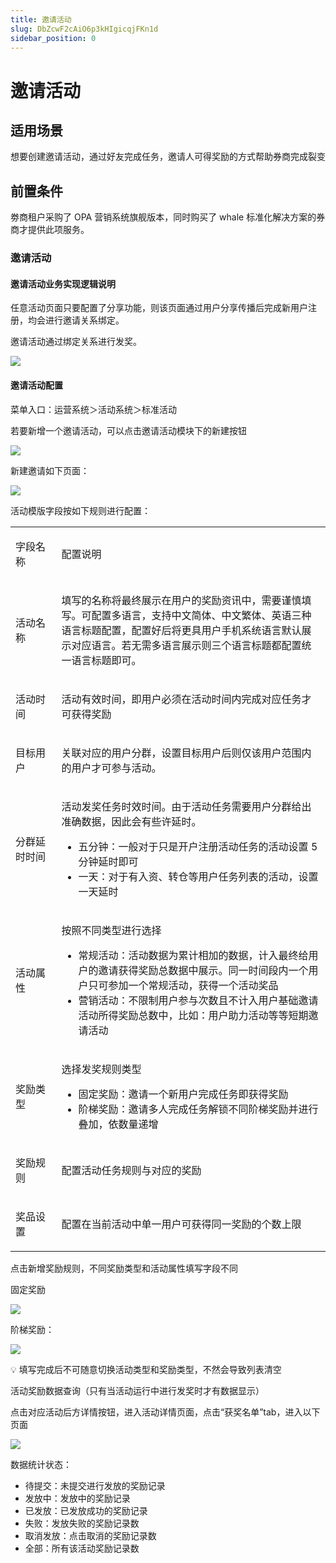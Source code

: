 ```yaml
---
title: 邀请活动
slug: DbZcwF2cAiO6p3kHIgicqjFKn1d
sidebar_position: 0
---
```



# 邀请活动

## 适用场景

想要创建邀请活动，通过好友完成任务，邀请人可得奖励的方式帮助券商完成裂变

## 前置条件

劵商租户采购了 OPA 营销系统旗舰版本，同时购买了 whale 标准化解决方案的券商才提供此项服务。

### 邀请活动

#### 邀请活动业务实现逻辑说明

任意活动页面只要配置了分享功能，则该页面通过用户分享传播后完成新用户注册，均会进行邀请关系绑定。

邀请活动通过绑定关系进行发奖。

<img src="/assets/VwwXbFQWRomkzwx3Ri3cQ1KCnsd.png" src-width="1474" src-height="494" align="center"/>

#### 邀请活动配置

菜单入口：运营系统＞活动系统＞标准活动

若要新增一个邀请活动，可以点击邀请活动模块下的新建按钮

<img src="/assets/Z3qtbfmCsoxSYdxmbePcBu8snZf.png" src-width="3222" src-height="432"/>

新建邀请如下页面：

<img src="/assets/ZfCYb3ZKioEJcSx8XdzcnYCsnsc.png" src-width="2606" src-height="1612" align="center"/>

活动模版字段按如下规则进行配置：

<table>
<colgroup>
<col width="111"/>
<col width="753"/>
</colgroup>
<tbody>
<tr>
<td><p>字段名称</p></td><td><p>配置说明</p></td></tr>
<tr>
<td><p>活动名称</p></td><td><p>填写的名称将最终展示在用户的奖励资讯中，需要谨慎填写。可配置多语言，支持中文简体、中文繁体、英语三种语言标题配置，配置好后将更具用户手机系统语言默认展示对应语言。若无需多语言展示则三个语言标题都配置统一语言标题即可。</p></td></tr>
<tr>
<td><p>活动时间</p></td><td><p>活动有效时间，即用户必须在活动时间内完成对应任务才可获得奖励</p></td></tr>
<tr>
<td><p>目标用户</p></td><td><p>关联对应的用户分群，设置目标用户后则仅该用户范围内的用户才可参与活动。</p></td></tr>
<tr>
<td><p>分群延时时间</p></td><td><p>活动发奖任务时效时间。由于活动任务需要用户分群给出准确数据，因此会有些许延时。</p>
<ul>
<li>五分钟：一般对于只是开户注册活动任务的活动设置 5 分钟延时即可</li>
<li>一天：对于有入资、转仓等用户任务列表的活动，设置一天延时</li>
</ul></td></tr>
<tr>
<td><p>活动属性</p></td><td><p>按照不同类型进行选择</p>
<ul>
<li>常规活动：活动数据为累计相加的数据，计入最终给用户的邀请获得奖励总数据中展示。同一时间段内一个用户只可参加一个常规活动，获得一个活动奖品</li>
<li>营销活动：不限制用户参与次数且不计入用户基础邀请活动所得奖励总数中，比如：用户助力活动等等短期邀请活动</li>
</ul></td></tr>
<tr>
<td><p>奖励类型</p></td><td><p>选择发奖规则类型</p>
<ul>
<li>固定奖励：邀请一个新用户完成任务即获得奖励</li>
<li>阶梯奖励：邀请多人完成任务解锁不同阶梯奖励并进行叠加，依数量递增</li>
</ul></td></tr>
<tr>
<td><p>奖励规则</p></td><td><p>配置活动任务规则与对应的奖励</p></td></tr>
<tr>
<td><p>奖品设置</p></td><td><p>配置在当前活动中单一用户可获得同一奖励的个数上限</p></td></tr>
</tbody>
</table>

点击新增奖励规则，不同奖励类型和活动属性填写字段不同

固定奖励

<img src="/assets/NGAebX7wQoFWy9xWDWZcBeQkn9b.png" src-width="2444" src-height="1614" align="center"/>

阶梯奖励：

<img src="/assets/CaXobHvMkoaib0xlJljcB0LLnAc.png" src-width="2450" src-height="1616" align="center"/>

<div class="callout callout-bg-2 callout-border-2">
<p>💡 填写完成后不可随意切换活动类型和奖励类型，不然会导致列表清空</p>
</div>

活动奖励数据查询（只有当活动运行中进行发奖时才有数据显示）

点击对应活动后方详情按钮，进入活动详情页面，点击“获奖名单”tab，进入以下页面

<img src="/assets/FTqKbWI4SoNQPJxO6OGcNRDznff.png" src-width="3248" src-height="1156" align="center"/>

数据统计状态：

- 待提交：未提交进行发放的奖励记录
- 发放中：发放中的奖励记录
- 已发放：已发放成功的奖励记录
- 失败：发放失败的奖励记录数
- 取消发放：点击取消的奖励记录数
- 全部：所有该活动奖励记录数

